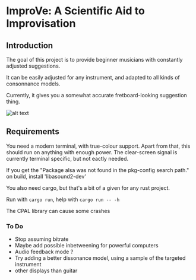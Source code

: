 # ImproVe: A Scientific Aid to Improvisation

## Introduction

The goal of this project is to provide beginner musicians with constantly adjusted suggestions.

It can be easily adjusted for any instrument, and adapted to all kinds of consonnance models.

Currently, it gives you a somewhat accurate fretboard-looking suggestion thing.

![alt text](https://i.imgur.com/XD9MSTb.png)

## Requirements

You need a modern terminal, with true-colour support. Apart from that, this should run on anything with enough power. The clear-screen signal is currently terminal specific, but not eactly needed.

If you get the "Package alsa was not found in the pkg-config search path." on build,
install 'libasound2-dev'

You also need cargo, but that's a bit of a given for any rust project.

Run with `cargo run`, help with `cargo run -- -h`

The CPAL library can cause some crashes

### To Do

* Stop assuming bitrate
* Maybe add possible inbetweening for powerful computers
* Audio feedback mode ?
* Try adding a better dissonance model, using a sample of the targeted instrument
* other displays than guitar
